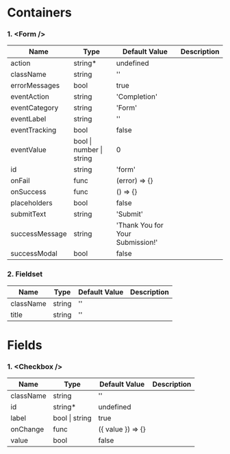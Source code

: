 # Containers

### 1. \<Form /\>
| Name | Type | Default Value | Description |
| ---- | ---- | ------------- | ----------- |
| action | string* | undefined |            |
| className | string | '' |                 |
| errorMessages | bool | true |             |
| eventAction | string | 'Completion' |     |
| eventCategory | string | 'Form' |         |
| eventLabel | string | '' |                |
| eventTracking | bool | false |            |
| eventValue | bool \| number \| string | 0 | |
| id | string | 'form' |                    |
| onFail | func | (error) => {} |           |
| onSuccess | func | () => {} |             |
| placeholders | bool | false |             |
| submitText | string | 'Submit' |          |
| successMessage | string | 'Thank You for Your Submission!' | |
| successModal | bool | false |             |

### 2. Fieldset
| Name | Type | Default Value | Description |
| ---- | ---- | ------------- | ----------- |
| className | string | '' |                 |
| title | string | '' |                     |

# Fields
### 1. \<Checkbox /\>
| Name | Type | Default Value | Description |
| ---- | ---- | ------------- | ----------- |
| className | string | '' |                 |
| id | string* | undefined |                |
| label | bool \| string | true |           |
| onChange | func | ({ value }) => {} |     |
| value | bool | false |                    |
